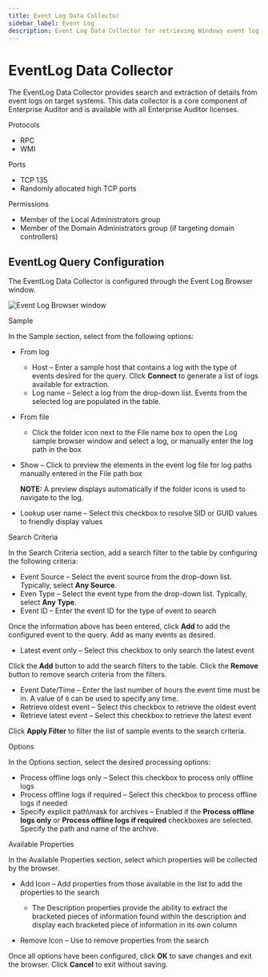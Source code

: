 ```yaml
---
title: Event Log Data Collector
sidebar_label: Event Log
description: Event Log Data Collector for retrieving Windows event log entries using Event Log API with comprehensive filtering and configuration options.
---
```


# EventLog Data Collector

The EventLog Data Collector provides search and extraction of details from event logs on target
systems. This data collector is a core component of Enterprise Auditor and is available with all
Enterprise Auditor licenses.

Protocols

- RPC
- WMI

Ports

- TCP 135
- Randomly allocated high TCP ports

Permissions

- Member of the Local Administrators group
- Member of the Domain Administrators group (if targeting domain controllers)

## EventLog Query Configuration

The EventLog Data Collector is configured through the Event Log Browser window.

![Event Log Browser window](/img/versioned_docs/accessanalyzer_11.6/accessanalyzer/admin/datacollector/eventlogbrowser.webp)

Sample

In the Sample section, select from the following options:

- From log

  - Host – Enter a sample host that contains a log with the type of events desired for the query.
    Click **Connect** to generate a list of logs available for extraction.
  - Log name – Select a log from the drop-down list. Events from the selected log are populated in
    the table.

- From file

  - Click the folder icon next to the File name box to open the Log sample browser window and
    select a log, or manually enter the log path in the box

- Show – Click to preview the elements in the event log file for log paths manually entered in the
  File path box

  **NOTE:** A preview displays automatically if the folder icons is used to navigate to the log.

- Lookup user name – Select this checkbox to resolve SID or GUID values to friendly display values

Search Criteria

In the Search Criteria section, add a search filter to the table by configuring the following
criteria:

- Event Source – Select the event source from the drop-down list. Typically, select **Any Source**.
- Even Type – Select the event type from the drop-down list. Typically, select **Any Type**.
- Event ID – Enter the event ID for the type of event to search

Once the information above has been entered, click **Add** to add the configured event to the query.
Add as many events as desired.

- Latest event only – Select this checkbox to only search the latest event

Click the **Add** button to add the search filters to the table. Click the **Remove** button to
remove search criteria from the filters.

- Event Date/Time – Enter the last number of hours the event time must be in. A value of `0` can be
  used to specify any time.
- Retrieve oldest event – Select this checkbox to retrieve the oldest event
- Retrieve latest event – Select this checkbox to retrieve the latest event

Click **Apply Filter** to filter the list of sample events to the search criteria.

Options

In the Options section, select the desired processing options:

- Process offline logs only – Select this checkbox to process only offline logs
- Process offline logs if required – Select this checkbox to process offline logs if needed
- Specify explicit path\mask for archives – Enabled if the **Process offline logs only** or
  **Process offline logs if required** checkboxes are selected. Specify the path and name of the
  archive.

Available Properties

In the Available Properties section, select which properties will be collected by the browser.

- Add Icon – Add properties from those available in the list to add the properties to the search

  - The Description properties provide the ability to extract the bracketed pieces of information
    found within the description and display each bracketed piece of information in its own column

- Remove Icon – Use to remove properties from the search

Once all options have been configured, click **OK** to save changes and exit the browser. Click
**Cancel** to exit without saving.
